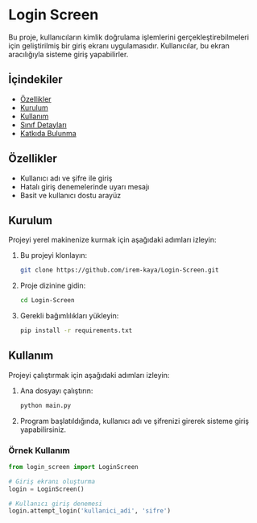 # Login Screen

Bu proje, kullanıcıların kimlik doğrulama işlemlerini gerçekleştirebilmeleri için geliştirilmiş bir giriş ekranı uygulamasıdır. Kullanıcılar, bu ekran aracılığıyla sisteme giriş yapabilirler.

## İçindekiler

- [Özellikler](#özellikler)
- [Kurulum](#kurulum)
- [Kullanım](#kullanım)
- [Sınıf Detayları](#sınıf-detayları)
- [Katkıda Bulunma](#katkıda-bulunma)


## Özellikler

- Kullanıcı adı ve şifre ile giriş
- Hatalı giriş denemelerinde uyarı mesajı
- Basit ve kullanıcı dostu arayüz

## Kurulum

Projeyi yerel makinenize kurmak için aşağıdaki adımları izleyin:

1. Bu projeyi klonlayın:
    ```bash
    git clone https://github.com/irem-kaya/Login-Screen.git
    ```

2. Proje dizinine gidin:
    ```bash
    cd Login-Screen
    ```

3. Gerekli bağımlılıkları yükleyin:
    ```bash
    pip install -r requirements.txt
    ```

## Kullanım

Projeyi çalıştırmak için aşağıdaki adımları izleyin:

1. Ana dosyayı çalıştırın:
    ```bash
    python main.py
    ```

2. Program başlatıldığında, kullanıcı adı ve şifrenizi girerek sisteme giriş yapabilirsiniz.

### Örnek Kullanım

```python
from login_screen import LoginScreen

# Giriş ekranı oluşturma
login = LoginScreen()

# Kullanıcı giriş denemesi
login.attempt_login('kullanici_adi', 'sifre')
